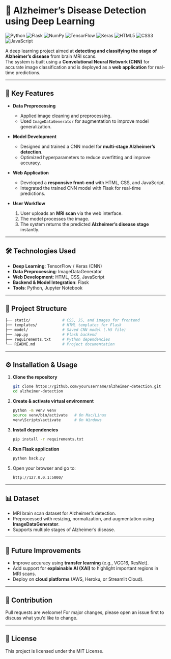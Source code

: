 # 🧠 Alzheimer’s Disease Detection using Deep Learning

![Python](https://img.shields.io/badge/Python-3776AB?style=for-the-badge&logo=python&logoColor=white)
![Flask](https://img.shields.io/badge/Flask-000000?style=for-the-badge&logo=flask&logoColor=white)
![NumPy](https://img.shields.io/badge/NumPy-013243?style=for-the-badge&logo=numpy&logoColor=white)
![TensorFlow](https://img.shields.io/badge/TensorFlow-FF6F00?style=for-the-badge&logo=tensorflow&logoColor=white)
![Keras](https://img.shields.io/badge/Keras-D00000?style=for-the-badge&logo=keras&logoColor=white)
![HTML5](https://img.shields.io/badge/HTML5-E34F26?style=for-the-badge&logo=html5&logoColor=white)
![CSS3](https://img.shields.io/badge/CSS3-1572B6?style=for-the-badge&logo=css3&logoColor=white)
![JavaScript](https://img.shields.io/badge/JavaScript-F7DF1E?style=for-the-badge&logo=javascript&logoColor=black)

A deep learning project aimed at **detecting and classifying the stage of Alzheimer’s disease** from brain MRI scans.  
The system is built using a **Convolutional Neural Network (CNN)** for accurate image classification and is deployed as a **web application** for real-time predictions.  

---

## 🚀 Key Features
- **Data Preprocessing**  
  - Applied image cleaning and preprocessing.  
  - Used `ImageDataGenerator` for augmentation to improve model generalization.  

- **Model Development**  
  - Designed and trained a CNN model for **multi-stage Alzheimer’s detection**.  
  - Optimized hyperparameters to reduce overfitting and improve accuracy.  

- **Web Application**  
  - Developed a **responsive front-end** with HTML, CSS, and JavaScript.  
  - Integrated the trained CNN model with Flask for real-time predictions.  

- **User Workflow**  
  1. User uploads an **MRI scan** via the web interface.  
  2. The model processes the image.  
  3. The system returns the predicted **Alzheimer’s disease stage** instantly.  

---

## 🛠️ Technologies Used
- **Deep Learning**: TensorFlow / Keras (CNN)  
- **Data Preprocessing**: ImageDataGenerator  
- **Web Development**: HTML, CSS, JavaScript  
- **Backend & Model Integration**: Flask  
- **Tools**: Python, Jupyter Notebook  

---

## 📂 Project Structure
```bash
├── static/              # CSS, JS, and images for frontend
├── templates/           # HTML templates for Flask
├── model/               # Saved CNN model (.h5 file)
├── app.py               # Flask backend
├── requirements.txt     # Python dependencies
└── README.md            # Project documentation
```

---

## ⚙️ Installation & Usage
1. **Clone the repository**
   ```bash
   git clone https://github.com/yourusername/alzheimer-detection.git
   cd alzheimer-detection
   ```

2. **Create & activate virtual environment**  
   ```bash
   python -m venv venv
   source venv/bin/activate   # On Mac/Linux
   venv\Scripts\activate      # On Windows
   ```

3. **Install dependencies**  
   ```bash
   pip install -r requirements.txt
   ```

4. **Run Flask application**  
   ```bash
   python back.py
   ```

5. Open your browser and go to:  
   ```
   http://127.0.0.1:5000/
   ```

---

## 📊 Dataset
- MRI brain scan dataset for Alzheimer’s detection.  
- Preprocessed with resizing, normalization, and augmentation using **ImageDataGenerator**.  
- Supports multiple stages of Alzheimer’s disease.  

---

## 🎯 Future Improvements
- Improve accuracy using **transfer learning** (e.g., VGG16, ResNet).  
- Add support for **explainable AI (XAI)** to highlight important regions in MRI scans.  
- Deploy on **cloud platforms** (AWS, Heroku, or Streamlit Cloud).  

---

## 🤝 Contribution
Pull requests are welcome! For major changes, please open an issue first to discuss what you’d like to change.  

---

## 📜 License
This project is licensed under the MIT License.  
